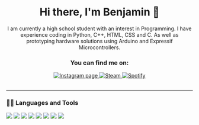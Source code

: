 <div align="center">

 # Hi there, I'm Benjamin 👋 
 
I am currently a high school student with an interest in Programming. I have experience coding in Python, C++, HTML, CSS and C. As well as prototyping hardware solutions using Arduino and Expressif Microcontrollers.
 
  ### You can find me on:

<div align="center">
 <a href="https://www.instagram.com/been.wilki/">
    <img alt="Instagram page" src="https://img.shields.io/badge/Instagram-E4405F?style=for-the-badge&logo=instagram&logoColor=white">
</a>
 <a href="https://steamcommunity.com/id/Pinky-406/">
    <img alt="Steam" src="https://img.shields.io/badge/Steam-000000?style=for-the-badge&logo=steam&logoColor=white">
</a>
 <a href="https://open.spotify.com/user/33lpexu5cvr73yjym8k31l41f">
    <img alt="Spotify" src="https://img.shields.io/badge/Spotify-1ED760?&style=for-the-badge&logo=spotify&logoColor=white">
</a>
</div>
  <br>
</div>

---

### 👩‍💻 Languages and Tools

<div>
<img src="https://img.shields.io/badge/Python-FFD43B?style=for-the-badge&logo=python&logoColor=darkgreen">
<img src="https://img.shields.io/badge/Arduino-00979D?style=for-the-badge&logo=Arduino&logoColor=white">
<img src="https://img.shields.io/badge/espressif-E7352C?style=for-the-badge&logo=espressif&logoColor=white">
<img src="https://img.shields.io/badge/C-00599C?style=for-the-badge&logo=c&logoColor=white"/>
<img src="https://img.shields.io/badge/Pandas-2C2D72?style=for-the-badge&logo=pandas&logoColor=white"/>
<img src="https://img.shields.io/badge/C%2B%2B-00599C?style=for-the-badge&logo=c%2B%2B&logoColor=white"/>
<img src="https://img.shields.io/badge/HTML5-E34F26?style=for-the-badge&logo=html5&logoColor=white"/>
<img src="https://img.shields.io/badge/CSS3-1572B6?style=for-the-badge&logo=css3&logoColor=white"/>

</div>




